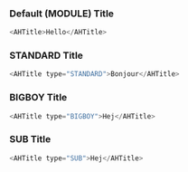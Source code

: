 ### Default (MODULE) Title 
```js
<AHTitle>Hello</AHTitle>
```


### STANDARD Title
```js
<AHTitle type="STANDARD">Bonjour</AHTitle>
```

### BIGBOY Title
```js
<AHTitle type="BIGBOY">Hej</AHTitle>
```

### SUB Title
```js
<AHTitle type="SUB">Hej</AHTitle>
```
